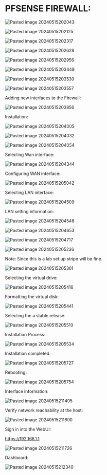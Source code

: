 
# PFSENSE FIREWALL:

![Pasted image 20240515202043](https://github.com/lm3nitro/Projects/assets/55665256/7badf55e-d26a-47eb-a979-62bb4bfb1d8c)


![Pasted image 20240515202125](https://github.com/lm3nitro/Projects/assets/55665256/ea6c3982-964c-43c6-bf12-7bf68f0c81ee)


![Pasted image 20240515202317](https://github.com/lm3nitro/Projects/assets/55665256/6653e0dd-dba5-451d-8c8b-599b5422f3e6)



![Pasted image 20240515202628](https://github.com/lm3nitro/Projects/assets/55665256/dc73d68d-04b8-403b-ab93-e731874cf7cb)



![Pasted image 20240515202956](https://github.com/lm3nitro/Projects/assets/55665256/6490a589-4d90-46b3-be44-930c6cf8a03b)


![Pasted image 20240515203449](https://github.com/lm3nitro/Projects/assets/55665256/2881875a-704c-420c-8c19-26f26487771a)


![Pasted image 20240515203530](https://github.com/lm3nitro/Projects/assets/55665256/0f432590-1d22-4990-92b3-8ac0cbc14727)


![Pasted image 20240515203557](https://github.com/lm3nitro/Projects/assets/55665256/ce82cad0-799b-449b-9c33-d6db2e176f8a)


Adding new interfaces to the Firewall:




![Pasted image 20240515203856](https://github.com/lm3nitro/Projects/assets/55665256/bfb1a012-1a47-446c-874b-f2376fe1bf85)


Installation:

![Pasted image 20240515204005](https://github.com/lm3nitro/Projects/assets/55665256/da2798c5-bf16-4157-b9ab-ffa16a39485f)


![Pasted image 20240515204032](https://github.com/lm3nitro/Projects/assets/55665256/6c26ad84-0415-413e-8f02-95308e5b6878)


![Pasted image 20240515204054](https://github.com/lm3nitro/Projects/assets/55665256/baa72680-97f7-4aa6-b033-1da802fb74ee)


Selecting Wan interface:


![Pasted image 20240515204344](https://github.com/lm3nitro/Projects/assets/55665256/62829923-6842-449c-8d19-bb64d70f52ea)



Configuring WAN interface:

![Pasted image 20240515205042](https://github.com/lm3nitro/Projects/assets/55665256/c5e8e024-ca3f-4bd6-ae04-9b24459bd0f5)



Selecting LAN interface:


![Pasted image 20240515204509](https://github.com/lm3nitro/Projects/assets/55665256/0b276237-b781-4c5a-9dd3-1be2dba08a9c)



LAN setting information:

![Pasted image 20240515204546](https://github.com/lm3nitro/Projects/assets/55665256/6637eb78-d55c-4ce0-b213-a364e60adbf9)



![Pasted image 20240515204653](https://github.com/lm3nitro/Projects/assets/55665256/18a9f359-80ae-4d54-8a31-7ee1ac7467c7)

![Pasted image 20240515204717](https://github.com/lm3nitro/Projects/assets/55665256/58f180f4-02f4-43ef-bae0-1565eaac49b6)



![Pasted image 20240515205236](https://github.com/lm3nitro/Projects/assets/55665256/1e951be0-40fc-47fe-9366-fceb6369608c)



Note: Since this is a lab set up stripe will be fine.

![Pasted image 20240515205301](https://github.com/lm3nitro/Projects/assets/55665256/e24027bf-9de9-42bb-9abd-5626d94be47f)



Selecting the virtual drive:

![Pasted image 20240515205416](https://github.com/lm3nitro/Projects/assets/55665256/ea3e4e73-b336-4e7a-a871-eb1909557227)



Formatting the virtual disk:


![Pasted image 20240515205441](https://github.com/lm3nitro/Projects/assets/55665256/ac5798f9-00e5-43d6-afcd-795b0d7e2557)



Selecting the a stable release:

![Pasted image 20240515205510](https://github.com/lm3nitro/Projects/assets/55665256/65d6ed71-5b7e-47af-ae6a-0cf9a9a25658)


Installation Process:

![Pasted image 20240515205534](https://github.com/lm3nitro/Projects/assets/55665256/9cc21e81-72c9-4377-83c5-5b4a50869d82)


Installation completed:

![Pasted image 20240515205727](https://github.com/lm3nitro/Projects/assets/55665256/e3d50b21-726a-4709-a5ca-da030db99468)


Rebooting:

![Pasted image 20240515205754](https://github.com/lm3nitro/Projects/assets/55665256/99093631-caf9-4326-bada-45584a6d547d)


Interface information:



![Pasted image 20240515211405](https://github.com/lm3nitro/Projects/assets/55665256/a430c6bc-06d7-4118-82fb-5845445aa99f)


Verify network reachability at the host:

![Pasted image 20240515211600](https://github.com/lm3nitro/Projects/assets/55665256/fdd5af0f-dcf6-4e0f-9479-3618be7e645f)



Sign in into the  WebUI:

https://192.168.1.1

![Pasted image 20240515211726](https://github.com/lm3nitro/Projects/assets/55665256/99c9b650-8556-4339-982c-821bdad69597)




Dashboard:


![Pasted image 20240515212340](https://github.com/lm3nitro/Projects/assets/55665256/70ede94d-922e-4caa-975c-b57d3fd0123b)





